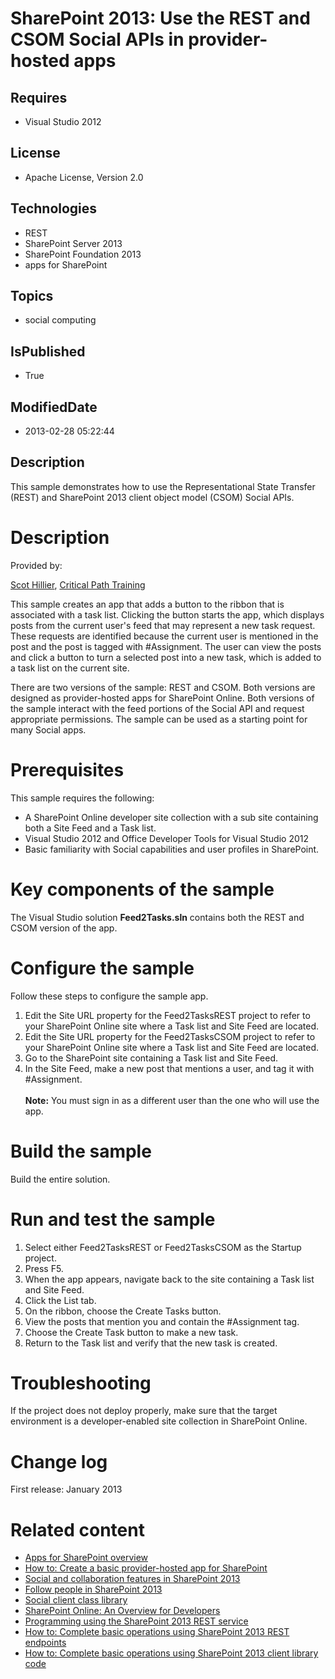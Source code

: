 # SharePoint 2013: Use the REST and CSOM Social APIs in provider-hosted apps
## Requires
* Visual Studio 2012
## License
* Apache License, Version 2.0
## Technologies
* REST
* SharePoint Server 2013
* SharePoint Foundation 2013
* apps for SharePoint
## Topics
* social computing
## IsPublished
* True
## ModifiedDate
* 2013-02-28 05:22:44
## Description

<p id="header">This sample demonstrates how to use the Representational State Transfer (REST) and SharePoint 2013 client object model (CSOM) Social APIs.</p>
<div id="mainSection">
<div id="mainBody">
<div class="introduction">
<h1 class="heading">Description</h1>
<div class="section" id="sectionSection0">
<p><span class="label">Provided by:</span></p>
</div>
<div class="section" id="sectionSection0">
<p><a href="http://mvp.microsoft.com/en-US/findanmvp/Pages/profile.aspx?MVPID=be34f5b5-a1d1-47e1-971d-cfdda319992c" target="_blank">Scot Hillier</a>,
<a href="http://www.criticalpathtraining.com" target="_blank">Critical Path Training</a></p>
<p>This sample creates an app that adds a button to the ribbon that is associated with a task list. Clicking the button starts the app, which displays posts from the current user's feed that may represent a new task request. These requests are identified because
 the current user is mentioned in the post and the post is tagged with <span><span class="keyword">#Assignment</span></span>. The user can view the posts and click a button to turn a selected post into a new task, which is added to a task list on the current
 site.</p>
<p>There are two versions of the sample: REST and CSOM. Both versions are designed as provider-hosted apps for SharePoint Online. Both versions of the sample interact with the feed portions of the Social API and request appropriate permissions. The sample can
 be used as a starting point for many Social apps.</p>
</div>
<h1 class="heading">Prerequisites</h1>
<div class="section" id="sectionSection1">
<div>This sample requires the following:</div>
<ul>
<li>
<div>A SharePoint Online developer site collection with a sub site containing both a Site Feed and a Task list.</div>
</li><li>
<div>Visual Studio 2012 and Office Developer Tools for Visual Studio 2012</div>
</li><li>
<div>Basic familiarity with Social capabilities and user profiles in SharePoint.</div>
</li></ul>
</div>
<h1 class="heading">Key components of the sample</h1>
<div class="section" id="sectionSection2">
<p>The Visual Studio solution <strong>Feed2Tasks.sln</strong> contains both the REST and CSOM version of the app.</p>
</div>
<h1 class="heading">Configure the sample</h1>
<div class="section" id="sectionSection3">
<div>Follow these steps to configure the sample app.</div>
<ol>
<li>
<div>Edit the <span><span class="keyword">Site URL</span></span> property for the Feed2TasksREST project to refer to your SharePoint Online site where a Task list and Site Feed are located.</div>
</li><li>
<div>Edit the <span><span class="keyword">Site URL</span></span> property for the Feed2TasksCSOM project to refer to your SharePoint Online site where a Task list and Site Feed are located.</div>
</li><li>
<div>Go to the SharePoint site containing a Task list and Site Feed.</div>
</li><li>
<div>In the Site Feed, make a new post that mentions a user, and tag it with <span>
<span class="keyword">#Assignment</span></span>.</div>
<div>&nbsp;</div>
<div><strong>Note:</strong> You must sign in as a different user than the one who will use the app.</div>
</li></ol>
</div>
<h1 class="heading">Build the sample</h1>
<div class="section" id="sectionSection4">
<p>Build the entire solution.</p>
</div>
<h1 class="heading">Run and test the sample</h1>
<div class="section" id="sectionSection5">
<ol>
<li>
<div>Select either <span class="ui">Feed2TasksREST</span> or <span class="ui">
Feed2TasksCSOM</span> as the Startup project.</div>
</li><li>
<div>Press F5.</div>
</li><li>
<div>When the app appears, navigate back to the site containing a Task list and Site Feed.</div>
</li><li>
<div>Click the <span class="ui">List</span> tab.</div>
</li><li>
<div>On the ribbon, choose the <span class="ui">Create Tasks</span> button.</div>
</li><li>
<div>View the posts that mention you and contain the <span><span class="keyword">#Assignment</span></span> tag.</div>
</li><li>
<div>Choose the <span class="ui">Create Task</span> button to make a new task.</div>
</li><li>
<div>Return to the Task list and verify that the new task is created.</div>
</li></ol>
</div>
<h1 class="heading">Troubleshooting</h1>
<div class="section" id="sectionSection6">
<p>If the project does not deploy properly, make sure that the target environment is a developer-enabled site collection in SharePoint Online.</p>
</div>
<h1 class="heading">Change log</h1>
<div class="section" id="sectionSection7">
<p>First release: January 2013</p>
</div>
<h1 class="heading">Related content</h1>
<div class="section" id="sectionSection8">
<ul>
<li>
<div><a href="http://msdn.microsoft.com/en-us/library/fp179930.aspx" target="_blank">Apps for SharePoint overview</a></div>
</li><li>
<div><a href="http://msdn.microsoft.com/en-us/library/fp142381.aspx" target="_blank">How to: Create a basic provider-hosted app for SharePoint</a></div>
</li><li>
<div><a href="http://msdn.microsoft.com/en-us/library/jj163280.aspx" target="_blank">Social and collaboration features in SharePoint 2013</a></div>
</li><li>
<div><a href="http://msdn.microsoft.com/en-us/library/jj163130.aspx" target="_blank">Follow people in SharePoint 2013</a></div>
</li><li>
<div><a href="http://msdn.microsoft.com/en-us/library/jj193046.aspx" target="_blank">Social client class library</a></div>
</li><li>
<div><a href="http://msdn.microsoft.com/en-us/library/gg317460(v=office.14).aspx" target="_blank">SharePoint Online: An Overview for Developers</a></div>
</li><li>
<div><a href="http://msdn.microsoft.com/en-us/library/fp142385.aspx" target="_blank">Programming using the SharePoint 2013 REST service</a></div>
</li><li>
<div><a href="http://msdn.microsoft.com/en-us/library/jj164022.aspx" target="_blank">How to: Complete basic operations using SharePoint 2013 REST endpoints</a></div>
</li><li>
<div><a href="http://msdn.microsoft.com/en-us/library/fp179912.aspx" target="_blank">How to: Complete basic operations using SharePoint 2013 client library code</a></div>
</li></ul>
</div>
</div>
</div>
</div>
